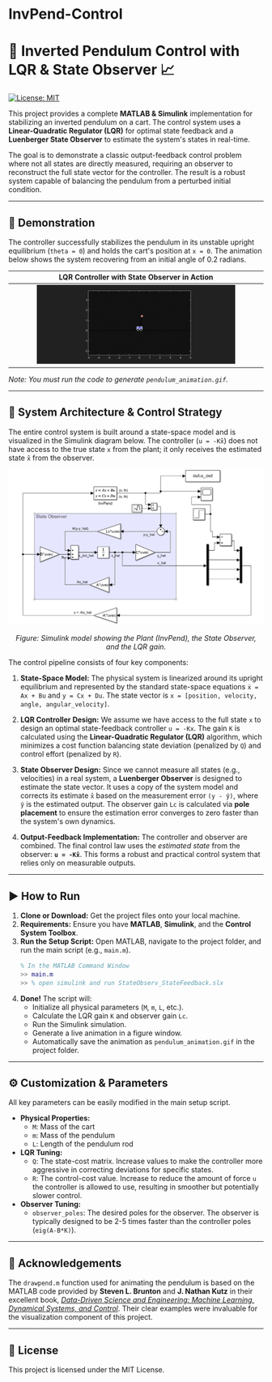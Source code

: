 # InvPend-Control



# 🤖 Inverted Pendulum Control with LQR & State Observer 📈

[![License: MIT](https://img.shields.io/badge/License-MIT-yellow.svg)](https://opensource.org/licenses/MIT)

This project provides a complete **MATLAB & Simulink** implementation for stabilizing an inverted pendulum on a cart. The control system uses a **Linear-Quadratic Regulator (LQR)** for optimal state feedback and a **Luenberger State Observer** to estimate the system's states in real-time.

The goal is to demonstrate a classic output-feedback control problem where not all states are directly measured, requiring an observer to reconstruct the full state vector for the controller. The result is a robust system capable of balancing the pendulum from a perturbed initial condition.

---

## 🚀 Demonstration

The controller successfully stabilizes the pendulum in its unstable upright equilibrium (`theta = 0`) and holds the cart's position at `x = 0`. The animation below shows the system recovering from an initial angle of 0.2 radians.

| LQR Controller with State Observer in Action |
| :------------------------------------------: |
| <img src="media/pendulum_animationPlusg22.gif" width="80%"> |

*Note: You must run the code to generate `pendulum_animation.gif`.*

---

## 🔧 System Architecture & Control Strategy

The entire control system is built around a state-space model and is visualized in the Simulink diagram below. The controller (`u = -Kx̂`) does not have access to the true state `x` from the plant; it only receives the estimated state `x̂` from the observer.

![Simulink Diagram](media/obs_statefeedback.png)
*<p align="center">Figure: Simulink model showing the Plant (InvPend), the State Observer, and the LQR gain.</p>*

The control pipeline consists of four key components:

1.  **State-Space Model:** The physical system is linearized around its upright equilibrium and represented by the standard state-space equations `ẋ = Ax + Bu` and `y = Cx + Du`. The state vector is `x = [position, velocity, angle, angular_velocity]`.

2.  **LQR Controller Design:** We assume we have access to the full state `x` to design an optimal state-feedback controller `u = -Kx`. The gain `K` is calculated using the **Linear-Quadratic Regulator (LQR)** algorithm, which minimizes a cost function balancing state deviation (penalized by `Q`) and control effort (penalized by `R`).

3.  **State Observer Design:** Since we cannot measure all states (e.g., velocities) in a real system, a **Luenberger Observer** is designed to estimate the state vector. It uses a copy of the system model and corrects its estimate `x̂` based on the measurement error `(y - ŷ)`, where `ŷ` is the estimated output. The observer gain `Lc` is calculated via **pole placement** to ensure the estimation error converges to zero faster than the system's own dynamics.

4.  **Output-Feedback Implementation:** The controller and observer are combined. The final control law uses the *estimated state* from the observer: **`u = -Kx̂`**. This forms a robust and practical control system that relies only on measurable outputs.

---

## ▶️ How to Run

1.  **Clone or Download:** Get the project files onto your local machine.
2.  **Requirements:** Ensure you have **MATLAB**, **Simulink**, and the **Control System Toolbox**.
3.  **Run the Setup Script:** Open MATLAB, navigate to the project folder, and run the main script (e.g., `main.m`).
    ```matlab
    % In the MATLAB Command Window
    >> main.m
    >> % open simulink and run StateObserv_StateFeedback.slx
    ```
4.  **Done!** The script will:
    -   Initialize all physical parameters (`M`, `m`, `L`, etc.).
    -   Calculate the LQR gain `K` and observer gain `Lc`.
    -   Run the Simulink simulation.
    -   Generate a live animation in a figure window.
    -   Automatically save the animation as `pendulum_animation.gif` in the project folder.

---

## ⚙️ Customization & Parameters

All key parameters can be easily modified in the main setup script.

-   **Physical Properties:**
    -   `M`: Mass of the cart
    -   `m`: Mass of the pendulum
    -   `L`: Length of the pendulum rod
-   **LQR Tuning:**
    -   `Q`: The state-cost matrix. Increase values to make the controller more aggressive in correcting deviations for specific states.
    -   `R`: The control-cost value. Increase to reduce the amount of force `u` the controller is allowed to use, resulting in smoother but potentially slower control.
-   **Observer Tuning:**
    -   `observer_poles`: The desired poles for the observer. The observer is typically designed to be 2-5 times faster than the controller poles (`eig(A-B*K)`).

---
## 🙏 Acknowledgements

The `drawpend.m` function used for animating the pendulum is based on the MATLAB code provided by **Steven L. Brunton** and **J. Nathan Kutz** in their excellent book, *[Data-Driven Science and Engineering: Machine Learning, Dynamical Systems, and Control](http://databookuw.com/)*. Their clear examples were invaluable for the visualization component of this project.

---
## 📄 License

This project is licensed under the MIT License.
